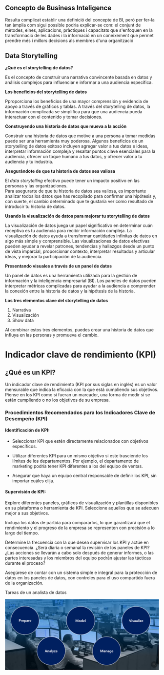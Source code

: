 ## Concepto de Business Inteligence

Resulta complicat establir una definició del concepte de BI, però per fer-la tan àmplia com sigui possible
podria explicar-se com: el conjunt de mètodes, eines, aplicacions, pràctiques i capacitats que s'enfoquen
en la transformació de les dades i la informació en un coneixement que permet prendre més i millors
decisions als membres d'una organització

## Data Storytelling

**¿Qué es el storytelling de datos?**

Es el concepto de construir una narrativa convincente basada en datos y análisis complejos para influenciar e informar a una audiencia específica.

**Los beneficios del storytelling de datos**

Pproporciona los beneficios de una mayor comprensión y evidencia de apoyo a través de gráficos y tablas. A través del storytelling de datos, la información complicada se simplifica para que una audiencia pueda interactuar con el contenido y tomar decisiones.

**Construyendo una historia de datos que mueva a la acción**

Construir una historia de datos que motive a una persona a tomar medidas puede ser una herramienta muy poderosa. Algunos beneficios de un storytelling de datos exitoso incluyen agregar valor a tus datos e ideas, interpretar información compleja y resaltar puntos clave esenciales para la audiencia, ofrecer un toque humano a tus datos, y ofrecer valor a tu audiencia y tu industria.

**Asegurándote de que tu historia de datos sea valiosa**

El *data storytelling* efectivo puede tener un impacto positivo en las personas y las organizaciones.       
Para asegurarte de que tu historia de datos sea valiosa, es importante analizar todos los datos que has recopilado para confirmar una hipótesis y, con suerte, el cambio determinado que te gustaría ver como resultado de introducir tu historia de datos.

**Usando la visualización de datos para mejorar tu storytelling de datos**

La visualización de datos juega un papel significativo en determinar cuán receptiva es tu audiencia para recibir información compleja. La visualización de datos ayuda a transformar cantidades infinitas de datos en algo más simple y comprensible. Las visualizaciones de datos efectivas pueden ayudar a revelar patrones, tendencias y hallazgos desde un punto de vista imparcial, proporcionar contexto, interpretar resultados y articular ideas, y mejorar la participación de la audiencia.

**Presentando visuales a través de un panel de datos**

Un panel de datos es una herramienta utilizada para la gestión de información y la inteligencia empresarial (BI). Los paneles de datos pueden interpretar métricas complicadas para ayudar a la audiencia a comprender la conexión entre la historia de datos y la hipótesis de la historia.

**Los tres elementos clave del storytelling de datos**

1. Narrativa
2. Visualización
3. Show data    

Al combinar estos tres elementos, puedes crear una historia de datos que influya en las personas y promueva el cambio.

# Indicador clave de rendimiento (KPI)
## ¿Qué es un KPI?

Un indicador clave de rendimiento (KPI por sus siglas en inglés) es un valor mensurable que indica la eficacia con la que está cumpliendo sus objetivos. Piense en los KPI como si fueran un marcador, una forma de medir si se están cumpliendo o no los objetivos de su empresa.

### Procedimientos Recomendados para los Indicadores Clave de Desempeño (KPI)

#### Identificación de KPI:

- Seleccionar KPI que estén directamente relacionados con objetivos específicos.

- Utilizar diferentes KPI para un mismo objetivo si este trasciende los límites de los departamentos. Por ejemplo, el departamento de marketing podría tener KPI diferentes a los del equipo de ventas.

- Asegurar que haya un equipo central responsable de definir los KPI, sin importar cuáles elija.

#### Supervisión de KPI:

Explore diferentes paneles, gráficos de visualización y plantillas disponibles en su plataforma o herramienta de KPI. Seleccione aquellos que se adecuen mejor a sus objetivos.

Incluya los datos de partida para compararlos, lo que garantizará que el rendimiento y el progreso de la empresa se representen con precisión a lo largo del tiempo.

Determine la frecuencia con la que desea supervisar los KPI y actúe en consecuencia. ¿Será diaria o semanal la revisión de los paneles de KPI? ¿Las acciones se llevarán a cabo solo después de generar informes, o las partes interesadas y los miembros del equipo podrán ajustar las tácticas durante el proceso?

Asegúrese de contar con un sistema simple e integral para la protección de datos en los paneles de datos, con controles para el uso compartido fuera de la organización.


Tareas de un analista de datos


![](files_sprint_5/task_dA.png)
